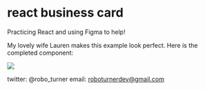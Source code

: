 # react business card

Practicing React and using Figma to help!

My lovely wife Lauren makes this example look perfect. Here is the completed component:

<img src="https://i.imgur.com/QJMZqcJ.png">

twitter: @robo_turner
email: roboturnerdev@gmail.com